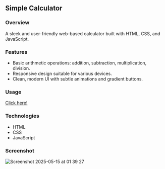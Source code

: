 ## Simple Calculator

### Overview
A sleek and user-friendly web-based calculator built with HTML, CSS, and JavaScript.

### Features
- Basic arithmetic operations: addition, subtraction, multiplication, division.
- Responsive design suitable for various devices.
- Clean, modern UI with subtle animations and gradient buttons.

### Usage
[Click here!](https://juaniv2002.github.io/calculator/)

### Technologies
- HTML
- CSS
- JavaScript

### Screenshot
![Screenshot 2025-05-15 at 01 39 27](https://github.com/user-attachments/assets/628a1003-b17a-4817-86f1-9255ecb13491)
